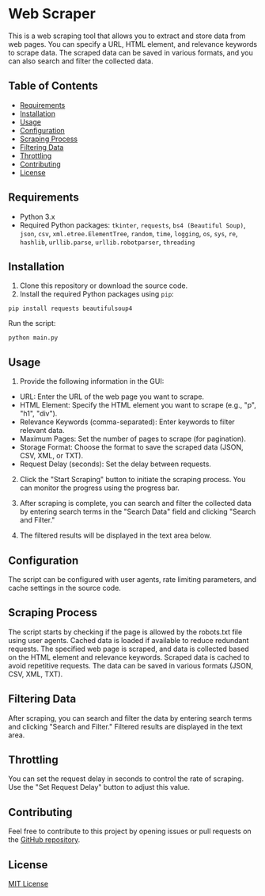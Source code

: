 # Web Scraper

This is a web scraping tool that allows you to extract and store data from web pages. You can specify a URL, HTML element, and relevance keywords to scrape data. The scraped data can be saved in various formats, and you can also search and filter the collected data.

## Table of Contents

- [Requirements](#requirements)
- [Installation](#installation)
- [Usage](#usage)
- [Configuration](#configuration)
- [Scraping Process](#scraping-process)
- [Filtering Data](#filtering-data)
- [Throttling](#throttling)
- [Contributing](#contributing)
- [License](#license)

## Requirements

- Python 3.x
- Required Python packages: `tkinter`, `requests`, `bs4 (Beautiful Soup)`, `json`, `csv`, `xml.etree.ElementTree`, `random`, `time`, `logging`, `os`, `sys`, `re`, `hashlib`, `urllib.parse`, `urllib.robotparser`, `threading`

## Installation

1. Clone this repository or download the source code.
2. Install the required Python packages using `pip`:

```pip install requests beautifulsoup4```


Run the script:

```python main.py```

## Usage

1. Provide the following information in the GUI:

 - URL: Enter the URL of the web page you want to scrape.
 - HTML Element: Specify the HTML element you want to scrape (e.g., "p", "h1", "div").
 - Relevance Keywords (comma-separated): Enter keywords to filter relevant data.
 - Maximum Pages: Set the number of pages to scrape (for pagination).
 - Storage Format: Choose the format to save the scraped data (JSON, CSV, XML, or TXT).
 - Request Delay (seconds): Set the delay between requests.

2. Click the "Start Scraping" button to initiate the scraping process. You can monitor the progress using the progress bar.

3. After scraping is complete, you can search and filter the collected data by entering search terms in the "Search Data" field and clicking "Search and Filter."

4. The filtered results will be displayed in the text area below.

## Configuration

The script can be configured with user agents, rate limiting parameters, and cache settings in the source code.

## Scraping Process

 The script starts by checking if the page is allowed by the robots.txt file using user agents.
 Cached data is loaded if available to reduce redundant requests.
 The specified web page is scraped, and data is collected based on the HTML element and relevance keywords.
 Scraped data is cached to avoid repetitive requests.
 The data can be saved in various formats (JSON, CSV, XML, TXT).

## Filtering Data

 After scraping, you can search and filter the data by entering search terms and clicking "Search and Filter."
 Filtered results are displayed in the text area.

## Throttling

 You can set the request delay in seconds to control the rate of scraping. Use the "Set Request Delay" button to adjust this value.

## Contributing

 Feel free to contribute to this project by opening issues or pull requests on the [GitHub repository](https://github.com/Ashhar-Azim/Web-Scraper-using-Python-Libraries).

## License

[MIT License](https://github.com/Ashhar-Azim/Web-Scraper-using-Python-Libraries/blob/main/LICENSE)


